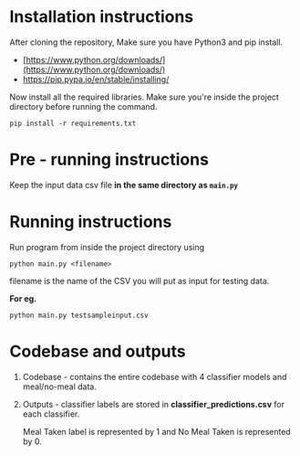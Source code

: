   

# Installation instructions

  

After cloning the repository, Make sure you have Python3 and pip install.



-  [https://www.python.org/downloads/](https://www.python.org/downloads/)
 - https://pip.pypa.io/en/stable/installing/

Now install all the required libraries. Make sure you're inside the project directory before running the command.

  

    pip install -r requirements.txt


  # Pre - running instructions
  Keep the input data csv file **in the same directory as `main.py`**
  
  # Running instructions
  
Run program from inside the project directory using 

    python main.py <filename>

filename is the name of the CSV you will put as input for testing data.

**For eg.**

    python main.py testsampleinput.csv

  # Codebase and outputs


 1. Codebase - contains the entire codebase with 4 classifier models and meal/no-meal data.
 2. Outputs - classifier labels are stored in **classifier_predictions.csv** for each classifier.
 
	 Meal Taken label is represented by 1 and No Meal Taken is represented by 0.


<br/>

